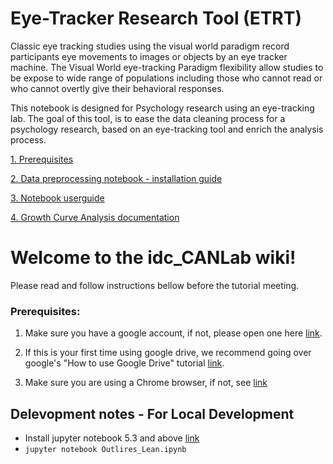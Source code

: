 # Eye-Tracker Research Tool (ETRT)
Classic eye tracking studies using the visual world paradigm record participants eye movements to images or objects by an eye tracker machine. The Visual World eye-tracking Paradigm flexibility allow studies to be expose to wide range of populations including those who cannot read or who cannot overtly give their behavioral responses.

This notebook is designed for Psychology research using an eye-tracking lab. The goal of this tool, is to ease the data cleaning process for a psychology research, based on an eye-tracking tool and enrich the analysis process.

[1. Prerequisites](https://github.com/danibachar/idc_CANLab/wiki/Prerequisites)

[2. Data preprocessing notebook - installation guide](https://github.com/danibachar/idc_CANLab/wiki/Outlires-Notebook)

[3. Notebook userguide](https://github.com/danibachar/idc_CANLab/wiki/User-Guide---Pre-Processing-Notebook)

[4. Growth Curve Analysis documentation](https://github.com/danibachar/idc_CANLab/wiki/Growth-Curve-Analysis)

# Welcome to the idc_CANLab wiki!

Please read and follow instructions bellow before the tutorial meeting.

### Prerequisites:
1. Make sure you have a google account, if not, please open one here [link](https://support.google.com/accounts/answer/27441?hl=en).

2. If this is your first time using google drive, we recommend going over google's "How to use Google Drive" tutorial [link](https://support.google.com/drive/answer/2424384?co=GENIE.Platform%3DDesktop&hl=en).

3. Make sure you are using a Chrome browser, if not, see [link](https://support.google.com/chrome/answer/95346?co=GENIE.Platform%3DDesktop&hl=en&oco=0)

## Delevopment notes - For Local Development
- Install jupyter notebook 5.3 and above [link](https://jupyter.org/install)
- `jupyter notebook Outlires_Lean.ipynb`
